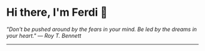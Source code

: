 <h1>Hi there, I'm Ferdi 👋</h1>

<p><em>
  "Don't be pushed around by the fears in your mind. Be led by the dreams in your heart." — Roy T. Bennett
</em></p>

---
